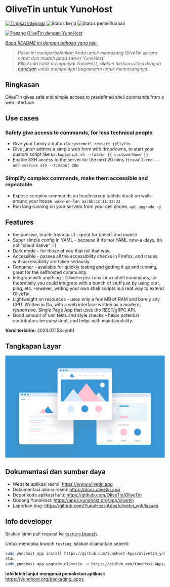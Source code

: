 <!--
N.B.: README ini dibuat secara otomatis oleh <https://github.com/YunoHost/apps/tree/master/tools/readme_generator>
Ini TIDAK boleh diedit dengan tangan.
-->

# OliveTin untuk YunoHost

[![Tingkat integrasi](https://dash.yunohost.org/integration/olivetin.svg)](https://ci-apps.yunohost.org/ci/apps/olivetin/) ![Status kerja](https://ci-apps.yunohost.org/ci/badges/olivetin.status.svg) ![Status pemeliharaan](https://ci-apps.yunohost.org/ci/badges/olivetin.maintain.svg)

[![Pasang OliveTin dengan YunoHost](https://install-app.yunohost.org/install-with-yunohost.svg)](https://install-app.yunohost.org/?app=olivetin)

*[Baca README ini dengan bahasa yang lain.](./ALL_README.md)*

> *Paket ini memperbolehkan Anda untuk memasang OliveTin secara cepat dan mudah pada server YunoHost.*  
> *Bila Anda tidak mempunyai YunoHost, silakan berkonsultasi dengan [panduan](https://yunohost.org/install) untuk mempelajari bagaimana untuk memasangnya.*

## Ringkasan

OliveTin gives safe and simple access to predefined shell commands from a web interface.

## Use cases
###  Safely give access to commands, for less technical people

- Give your family a button to `systemctl restart jellyfin`
- Give junior admins a simple web form with dropdowns, to start your custom script like `backupScript.sh --folder {{ customerName }}`
- Enable SSH access to the server for the next 20 mins `firewall-cmd --add-service ssh --timeout 20m`

### Simplify complex commands, make them accessible and repeatable

- Expose complex commands on touchscreen tablets stuck on walls around your house. `wake-on-lan aa:bb:cc:11:22:33`
- Run long running on your servers from your cell phone. `apt upgrade -y`

## Features

- Responsive, touch-friendly UI - great for tablets and mobile
- Super simple config in YAML - because if it’s not YAML now-a-days, it’s not "cloud native" :-)
- Dark mode - for those of you that roll that way.
- Accessible - passes all the accessibility checks in Firefox, and issues with accessibility are taken seriously.
- Container - available for quickly testing and getting it up and running, great for the selfhosted community.
- Integrate with anything - OliveTin just runs Linux shell commands, so theoretially you could integrate with a bunch of stuff just by using curl, ping, etc. However, writing your own shell scripts is a reat way to extend OliveTin.
- Lightweight on resources - uses only a few MB of RAM and barely any CPU. Written in Go, with a web interface written as a modern, responsive, Single Page App that uses the REST/gRPC API.
- Good amount of unit tests and style checks - helps potential contributors be consistent, and helps with maintainability.


**Versi terkirim:** 2024.07.153~ynh1

## Tangkapan Layar

![Tangkapan Layar pada OliveTin](./doc/screenshots/example.jpg)

## Dokumentasi dan sumber daya

- Website aplikasi resmi: <https://www.olivetin.app>
- Dokumentasi admin resmi: <https://docs.olivetin.app>
- Depot kode aplikasi hulu: <https://github.com/OliveTin/OliveTin>
- Gudang YunoHost: <https://apps.yunohost.org/app/olivetin>
- Laporkan bug: <https://github.com/YunoHost-Apps/olivetin_ynh/issues>

## Info developer

Silakan kirim pull request ke [`testing` branch](https://github.com/YunoHost-Apps/olivetin_ynh/tree/testing).

Untuk mencoba branch `testing`, silakan dilanjutkan seperti:

```bash
sudo yunohost app install https://github.com/YunoHost-Apps/olivetin_ynh/tree/testing --debug
atau
sudo yunohost app upgrade olivetin -u https://github.com/YunoHost-Apps/olivetin_ynh/tree/testing --debug
```

**Info lebih lanjut mengenai pemaketan aplikasi:** <https://yunohost.org/packaging_apps>
